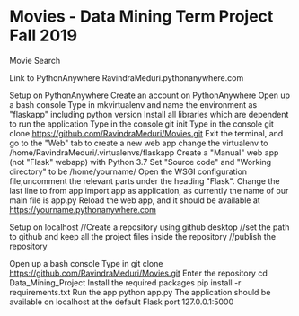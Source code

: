 # Movies - Data Mining Term Project Fall 2019
 Movie Search
 
 Link to PythonAnywhere
 RavindraMeduri.pythonanywhere.com
 
 
Setup on PythonAnywhere
Create an account on PythonAnywhere
Open up a bash console
Type in mkvirtualenv and name the environment as "flaskapp" including python version
Install all libraries which are dependent to run the application
Type in the console git init
Type in the console git clone https://github.com/RavindraMeduri/Movies.git
Exit the terminal, and go to the "Web" tab to create a new web app
change the virtualenv to /home/RavindraMeduri/.virtualenvs/flaskapp
Create a "Manual" web app (not "Flask" webapp) with Python 3.7
Set "Source code" and "Working directory" to be /home/yourname/
Open the WSGI configuration file,uncomment the relevant parts under the heading "Flask". Change the last line to from app import app as application, as currently the name of our main file is app.py
Reload the web app, and it should be available at https://yourname.pythonanywhere.com

Setup on localhost
//Create a repository using github desktop
//set the path to github and keep all the project files inside the repository
//publish the repository

Open up a bash console
Type in git clone https://github.com/RavindraMeduri/Movies.git
Enter the repository cd Data_Mining_Project
Install the required packages pip install -r requirements.txt
Run the app python app.py
The application should be available on localhost at the default Flask port 127.0.0.1:5000
